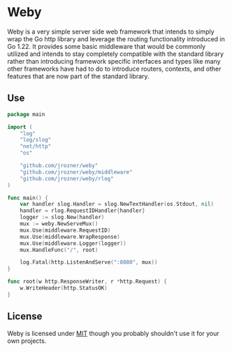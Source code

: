 # Weby

Weby is a very simple server side web framework that intends to simply wrap the Go http library and leverage the routing functionality introduced in Go 1.22. It provides some basic middleware that would be commonly utilized and intends to stay completely compatible with the standard library rather than introducing framework specific interfaces and types like many other frameworks have had to do to introduce routers, contexts, and other features that are now part of the standard library.

## Use

```go
package main

import (
	"log"
	"log/slog"
	"net/http"
	"os"

	"github.com/jrozner/weby"
	"github.com/jrozner/weby/middleware"
	"github.com/jrozner/weby/rlog"
)

func main() {
	var handler slog.Handler = slog.NewTextHandler(os.Stdout, nil)
	handler = rlog.RequestIDHandler{handler}
	logger := slog.New(handler)
	mux := weby.NewServeMux()
	mux.Use(middleware.RequestID)
	mux.Use(middleware.WrapResponse)
	mux.Use(middleware.Logger(logger))
	mux.HandleFunc("/", root)

	log.Fatal(http.ListenAndServe(":8080", mux))
}

func root(w http.ResponseWriter, r *http.Request) {
	w.WriteHeader(http.StatusOK)
}
```

## License

Weby is licensed under [MIT](LICENSE) though you probably shouldn't use it for your own projects.